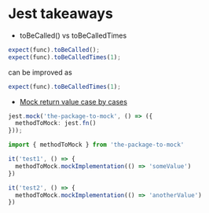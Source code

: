 # Jest takeaways

- toBeCalled() vs toBeCalledTimes

```ts
expect(func).toBeCalled();
expect(func).toBeCalledTimes(1);
```

can be improved as 


```ts
expect(func).toBeCalledTimes(1);
```

- [Mock return value case by cases](https://stackoverflow.com/questions/45006254/how-to-change-the-behaviour-of-a-mocked-import)

```ts
jest.mock('the-package-to-mock', () => ({
  methodToMock: jest.fn()
}));

import { methodToMock } from 'the-package-to-mock'

it('test1', () => {
  methodToMock.mockImplementation(() => 'someValue')
})

it('test2', () => {
  methodToMock.mockImplementation(() => 'anotherValue')
})
```